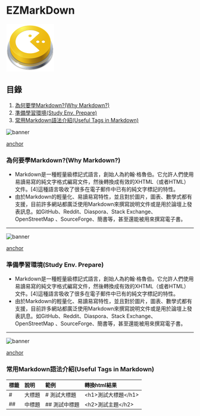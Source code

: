 # EZMarkDown
![site-logo](images/site-logo.png)

## 目錄
1. [為何要學Markdown?(Why Markdown?)](#why-markdown)
2. [準備學習環境(Study Env. Prepare)](#study-environment-prepare)
3. [常用Markdown語法介紹(Useful Tags in Markdown)](#useful-tags-in-markdown)

![banner](https://image.freepik.com/free-vector/colorful-abstract-banner-design-templates_53876-60595.jpg)

[anchor](why-markdown)

### 為何要學Markdown?(Why Markdown?)
* Markdown是一種輕量級標記式語言，創始人為約翰·格魯伯。它允許人們使用易讀易寫的純文字格式編寫文件，然後轉換成有效的XHTML（或者HTML）文件。[4]這種語言吸收了很多在電子郵件中已有的純文字標記的特性。
* 由於Markdown的輕量化、易讀易寫特性，並且對於圖片，圖表、數學式都有支援，目前許多網站都廣泛使用Markdown來撰寫說明文件或是用於論壇上發表訊息。如GitHub、Reddit、Diaspora、Stack Exchange、OpenStreetMap 、SourceForge、簡書等，甚至還能被用來撰寫電子書。
-----

![banner](https://image.freepik.com/free-vector/vector-abstract-banner-modern-web-template_53295-38.jpg)

[anchor](study-environment-prepare)

### 準備學習環境(Study Env. Prepare)
* Markdown是一種輕量級標記式語言，創始人為約翰·格魯伯。它允許人們使用易讀易寫的純文字格式編寫文件，然後轉換成有效的XHTML（或者HTML）文件。[4]這種語言吸收了很多在電子郵件中已有的純文字標記的特性。
* 由於Markdown的輕量化、易讀易寫特性，並且對於圖片，圖表、數學式都有支援，目前許多網站都廣泛使用Markdown來撰寫說明文件或是用於論壇上發表訊息。如GitHub、Reddit、Diaspora、Stack Exchange、OpenStreetMap 、SourceForge、簡書等，甚至還能被用來撰寫電子書。
-----

![banner](https://image.freepik.com/free-vector/colorful-abstract-banner-design-templates_53876-60598.jpg)

[anchor](useful-tags-in-markdown)

### 常用Markdown語法介紹(Useful Tags in Markdown)
標籤 | 說明 | 範例 | 轉換html結果
:-- | :-- | :-- | :--
#| 大標題 | # 測試大標題 | &lt;h1&gt;測試大標題&lt;/h1&gt;
##| 中標題 | ## 測試中標題 | &lt;h2&gt;測試主題&lt;/h2&gt;
